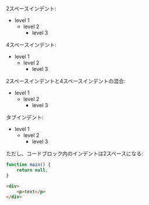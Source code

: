 2スペースインデント:

- level 1
  - level 2
    - level 3

4スペースインデント:

- level 1
    - level 2
        - level 3

2スペースインデントと4スペースインデントの混合:

- level 1
    - level 2
      - level 3

タブインデント:

- level 1
	- level 2
		- level 3

ただし、コードブロック内のインデントは2スペースになる:

```js
function main() {
    return null;
}
```

```html
<div>
    <p>text</p>
</div>
```
